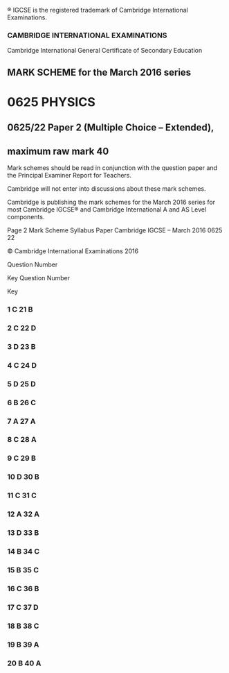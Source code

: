 ® IGCSE is the registered trademark of Cambridge International Examinations. 

### CAMBRIDGE INTERNATIONAL EXAMINATIONS 

Cambridge International General Certificate of Secondary Education 

## MARK SCHEME for the March 2016 series 

# 0625 PHYSICS 

## 0625/22 Paper 2 (Multiple Choice – Extended), 

## maximum raw mark 40 

Mark schemes should be read in conjunction with the question paper and the Principal Examiner Report for Teachers. 

Cambridge will not enter into discussions about these mark schemes. 

Cambridge is publishing the mark schemes for the March 2016 series for most Cambridge IGCSE® and Cambridge International A and AS Level components. 


Page 2 Mark Scheme Syllabus Paper Cambridge IGCSE – March 2016 0625 22 

 © Cambridge International Examinations 2016 

 Question Number 

 Key Question Number 

 Key 

### 1 C 21 B 

### 2 C 22 D 

### 3 D 23 B 

### 4 C 24 D 

### 5 D 25 D 

### 6 B 26 C 

### 7 A 27 A 

### 8 C 28 A 

### 9 C 29 B 

### 10 D 30 B 

### 11 C 31 C 

### 12 A 32 A 

### 13 D 33 B 

### 14 B 34 C 

### 15 B 35 C 

### 16 C 36 B 

### 17 C 37 D 

### 18 B 38 C 

### 19 B 39 A 

### 20 B 40 A 


